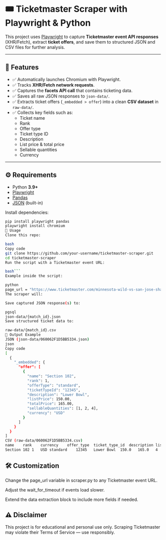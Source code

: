 # 🎟️ Ticketmaster Scraper with Playwright & Python

This project uses [Playwright](https://playwright.dev/python/) to capture **Ticketmaster event API responses** (XHR/Fetch), extract **ticket offers**, and save them to structured JSON and CSV files for further analysis.  

---

## 📌 Features
- ✅ Automatically launches Chromium with Playwright.  
- ✅ Tracks **XHR/Fetch network requests**.  
- ✅ Captures the **facets API call** that contains ticketing data.  
- ✅ Saves all raw JSON responses to `json-data/`.  
- ✅ Extracts ticket offers (`_embedded > offer`) into a clean **CSV dataset** in `raw-data/`.  
- ✅ Collects key fields such as:
  - Ticket name  
  - Rank  
  - Offer type  
  - Ticket type ID  
  - Description  
  - List price & total price  
  - Sellable quantities  
  - Currency  

---

## ⚙️ Requirements
- Python **3.9+**
- [Playwright](https://playwright.dev/python/)
- [Pandas](https://pandas.pydata.org/)
- [JSON](https://docs.python.org/3/library/json.html) (built-in)

Install dependencies:

```bash
pip install playwright pandas
playwright install chromium
🚀 Usage
Clone this repo:

bash
Copy code
git clone https://github.com/your-username/ticketmaster-scraper.git
cd ticketmaster-scraper
Run the script with a Ticketmaster event URL:

bash```
Example inside the script:

python
page_url = "https://www.ticketmaster.com/minnesota-wild-vs-san-jose-sharks-saint-paul-minnesota-11-11-2025/event/060062F1D5BB5334"
The scraper will:

Save captured JSON response(s) to:

pgsql
json-data/{match_id}.json
Save structured ticket data to:

raw-data/{match_id}.csv
📂 Output Example
JSON (json-data/060062F1D5BB5334.json)
json
Copy code
[
  {
    "_embedded": {
      "offer": [
        {
          "name": "Section 102",
          "rank": 1,
          "offerType": "standard",
          "ticketTypeId": "12345",
          "description": "Lower Bowl",
          "listPrice": 150.00,
          "totalPrice": 165.00,
          "sellableQuantities": [1, 2, 4],
          "currency": "USD"
        }
      ]
    }
  }
]
CSV (raw-data/060062F1D5BB5334.csv)
name	rank	currency	offer_type	ticket_type_id	description	list_price	total_price	selleable_quantities
Section 102	1	USD	standard	12345	Lower Bowl	150.0	165.0	4
```

## 🛠️ Customization
Change the page_url variable in scraper.py to any Ticketmaster event URL.

Adjust the wait_for_timeout if events load slower.

Extend the data extraction block to include more fields if needed.

## ⚠️ Disclaimer
This project is for educational and personal use only.
Scraping Ticketmaster may violate their Terms of Service — use responsibly.
